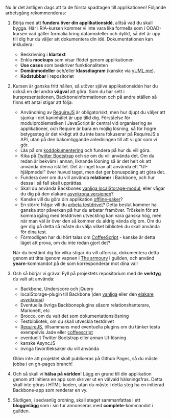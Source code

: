 Nu är det äntligen dags att ta de första spadtagen till applikationen! Följande arbetsgång rekommenderas: 

1.  Börja med att **fundera över din applikationsidé**, alltså vad du skall bygga. Här i RIA-kursen kommer vi inte vara lika formella som i OOAD-kursen vad gäller formalia kring datamodeller och dylikt, så det är upp till dig hur du väljer att dokumentera din idé. Dokumentationen kan inkludera:
    *   Beskrivning i **klartext**
    *   Enkla **mockups** som visar flödet genom applikationen
    *   **Use cases** som beskriver funktionaliteten
    *   **Domänmodeller** och/eller **klassdiagram** (kanske via [yUML.me][1]). 
    *   **Kodstubbar** i repositoriet

5.  Kursen är ganska fritt hållen, så utöver själva applikationsidén har du också en del andra **vägval** att göra. Som du har sett i kurspresentationen, Backboneinformationen och på andra ställen så finns ett antal stigar att följa: 
    *   Användning av [RequireJS][52] är obligatoriskt, men hur djupt du väljer att sjunka i det kaninhålet är upp tilld dig. Förståelse för modulproblematiken i JavaScript är central vid organisering av applikationer, och Require är bara en möjlig lösning, så för högre betygssteg är det viktigt att du inte bara fokuserar på RequireJS:s API, utan på den bakomliggande anledningen till att vi gör som vi gör.
    *   Läs på om [koddokumentering][53] och fundera på hur du vill göra.
    *   Kika på [Twitter Bootstrap][54] och se om du vill använda det. Om du redan är bekväm i annan, liknande lösning så är det helt ok att använda denna istället. Det är inget krav att använda ett "UI-hjälpmedel" över huvud taget, men det ger bonuspoäng att göra det.
    *   Fundera över om du vill använda **relationer** i Backbone, och hur dessa i så fall skall upprättas.
    *   Skall du använda Backbones [vanliga localStorage-modul][510], eller vågar du dig på den elakare [asynkrona versionen][59]?
    *   Kanske vill du göra din applikation [offline-säker][55]?
    *   En större fråga: vill du [arbeta testdrivet][56]? Detta beslut kommer ha ganska stor påverkan på hur du arbetar framöver. Tröskeln för att komma igång med testdriven utveckling kan vara ganska hög, men när man väl är över den så kommer du aldrig vända dig om. Om du ger dig på detta så måste du välja vilket bibliotek du skall använda för dina test.
    *   Förmodligen har du hört talas om [CoffeeScript][57] - kanske är detta läget att prova, om du inte redan gjort det?

    När du bestämt dig för vilka stigar du vill utforska, dokumentera detta genom att titta igenom vapnen i [The armoury][9] i guilden, och använd **yearn**-kommandot på de som korresponderar mot dina val!

2.  Och så börjar vi gräva! Fyll på projektets repositorium med de **verktyg** du valt att använda:
    *   Backbone, Underscore och jQuery
    *   localStorage-plugin till Backbone (den [vanliga][6] eller den [elakare asynkrona][7])
    *   Eventuella övriga Backboneplugins såsom relationshanterare, Marionett, etc
    *   Brocco, om du valt det som dokumentationslösning
    *   Testbibliotek, om du skall utveckla testdrivet
    *   [RequireJS][3], tillsammans med eventuella plugins om du tänker testa exempelvis Jade eller [coffeescript][5]
    *   eventuellt Twitter Bootstrap eller annan UI-lösning
    *   kanske AsyncJS
    *   övriga favoritleksaker du vill använda

    Glöm inte att projektet skall publiceras på Github Pages, så du måste jobba i en gh-pages branch!

4.  Och så skall vi **hälsa på världen**! Lägg en grund till din applikation genom att initiera en app som skriver ut en välvald hälsningsfras. Detta skall inte göras i HTML-koden, utan du måste i detta steg ha en initierad Backbone-app som renderar en vy.
5.  Slutligen, i sedvanlig ordning, skall steget sammanfattas i ett **blogginlägg** som i sin tur annonseras med **complete**-kommandot i guilden.

 [1]: http://yuml.me/
 [2]: https://github.com/krawaller/riaprojekt2013/ 
 [3]: https://coursepress.lnu.se/kurs/ria-utveckling-med-javascript/require/
 [4]: https://coursepress.lnu.se/kurs/ria-utveckling-med-javascript/sweet-js/
 [5]: https://coursepress.lnu.se/kurs/ria-utveckling-med-javascript/coffeescript/
 [6]: https://github.com/jeromegn/Backbone.localStorage
 [7]: https://gist.github.com/4450947
 [8]: https://coursepress.lnu.se/kurs/ria-utveckling-med-javascript/git-github/
 [9]: http://krawaller.github.io/riacastle/#armoury

 [52]: https://coursepress.lnu.se/kurs/ria-utveckling-med-javascript/require/
 [53]: https://coursepress.lnu.se/kurs/ria-utveckling-med-javascript/dokumentation/
 [54]: https://coursepress.lnu.se/kurs/ria-utveckling-med-javascript/twitter-bootstrap/
 [55]: https://coursepress.lnu.se/kurs/ria-utveckling-med-javascript/offline-applikationer/
 [56]: https://coursepress.lnu.se/kurs/ria-utveckling-med-javascript/test-driven-utveckling/
 [57]: https://coursepress.lnu.se/kurs/ria-utveckling-med-javascript/coffeescript/
 [58]: https://coursepress.lnu.se/kurs/ria-utveckling-med-javascript/applikationsideer/  
 [59]: https://gist.github.com/4450947
 [510]: https://github.com/jeromegn/Backbone.localStorage/blob/master/backbone.localStorage.js
 [511]: https://coursepress.lnu.se/grupper/ria-utveckling-med-javascript-vt13/forum/topic/steg-1-vagval/
 [512]: https://coursepress.lnu.se/kurs/ria-utveckling-med-javascript/kodorganisering/